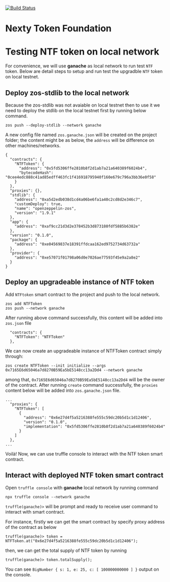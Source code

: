 [![Build Status](https://travis-ci.org/nextyio/ntf-smart-contract.svg?branch=master)](https://travis-ci.org/nextyio/ntf-smart-contract)

# Nexty Token Foundation

# Testing NTF token on local network

For convenience, we will use **ganache**  as local network to run test `NTF` token. Below are detail steps to setup and run test the upgradble `NTF` token on local testnet.

## Deploy zos-stdlib to the local network

Because the zos-stdlib was not avaiable on local testnet then to use it we need to deploy the stdlib on the local testnet first by running below command.

```
zos push --deploy-stdlib --network ganache
```

A new config file named `zos.ganache.json` will be created on the project folder; the content might be as below, the `address` will be difference on other machines/networks.

```
{
  "contracts": {
    "NTFToken": {
      "address": "0x5fd5306ffe2810b8f2d1ab7a21a640389f6024b4",
      "bytecodeHash": "0cee4edc888c41ad85edff463fc1f416918795940f160e679c796a3bb36e0f58"
    }
  },
  "proxies": {},
  "stdlib": {
    "address": "0xa5d2edb038d1cd4a06be6fa1a40c2cd8d2e346c7",
    "customDeploy": true,
    "name": "openzeppelin-zos",
    "version": "1.9.1"
  },
  "app": {
    "address": "0xaf9cc21d3d2e378452b3d873180fdf5885b6382e"
  },
  "version": "0.1.0",
  "package": {
    "address": "0xe04569837e18391ffdcaa162ed9752734d63732a"
  },
  "provider": {
    "address": "0xe57071f01798a06d0e7026ae77593f45e9a2a8e2"
  }
}
```

## Deploy an upgradeable instance of NTF token

Add `NTFtoken` smart contract to the project and push to the local network.

```
zos add NTFToken
zos push --network ganache
```

After running above command successfully, this content will be added into `zos.json` file

```
  "contracts": {
    "NTFToken": "NTFToken"
  },
```

We can now create an upgradeable instance of NTFToken contract simply through:

```
zos create NTFToken --init initialize --args 0x7165E6d65046a7d8270B59Ea5bE5148cc13a2Dd4 --network ganache
```

among that, `0x7165E6d65046a7d8270B59Ea5bE5148cc13a2Dd4` will be the owner of the contract. After running `create` command successfully, the `proxies` content below will be added into `zos.ganache.json` file.

```
...
  "proxies": {
    "NTFToken": [
      {
        "address": "0x6e27d4f5a5216388fe555c59dc20b5d1c1d12406",
        "version": "0.1.0",
        "implementation": "0x5fd5306ffe2810b8f2d1ab7a21a640389f6024b4"
      }
    ]
  },
...
```

Voilà! Now, we can use truffle console to interact with the NTF token smart contract.

## Interact with deployed NTF token smart contract

Open `truffle console` with **ganache** local network by running command

```
npx truffle console --network ganache
```

`truffle(ganache)>` will be prompt and ready to receive user command to interact with smart contract.

For instance, firstly we can get the smart contract by specify proxy address of the contract as below

```
truffle(ganache)> token = NTFToken.at("0x6e27d4f5a5216388fe555c59dc20b5d1c1d12406");
```

then, we can get the total supply of NTF token by running

```
truffle(ganache)> token.totalSupply();
```

You can see `BigNumber { s: 1, e: 25, c: [ 100000000000 ] }` output on the console.

